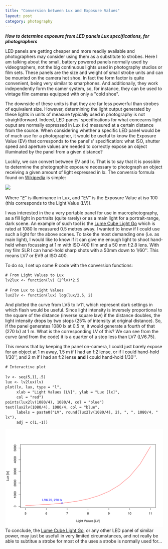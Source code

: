 ```yaml
---
title: "Conversion between Lux and Exposure Values"
layout: post
category: photography
---
```

 
***How to determine exposure from LED panels Lux specifications, for photographers***

LED panels are getting cheaper and more readily available and photographers may consider using them as a substitute to strobes. Here I am talking about the small, battery powered panels normally used by videographers, not the big continuous lights used in photography studios or film sets. These panels are the size and weight of small strobe units and can be mounted on the camera hot shoe. In fact the form factor is quite convenient, being very similar to smarphones. And additionally, they work independently form the camer system, so, for instance, they can be used to vintage film cameras equipped with only a "cold shoe".

The downside of these units is that they are far less powerful than strobes of equivalent size. However, determining the light output generated by these lights in units of measure typically used in photography is not straightforward. Indeed, LED panes' specifications for what concearns light ouput are normally expressed in Lux (lx) measured at a certain distance from the source. When considering whether a specific LED panel would be of much use for a photographer, it would be useful to know the  Exposure Value (EV) that corresponds to the panel's' specification: what ISO, shutter speed and aperture values are needed to correctly expose an object illuminated by the panel from a given distance?

Luckily, we can convert between EV and lx. That is to say that it is possible to determine the photographic exposure necessary to photograph an object receiving a given amount of light expressed in lx. The conversio formula found on [Wikipedia](http://en.wikipedia.org/wiki/Exposure_value#EV_as_a_measure_of_luminance_and_illuminance) is simple:

![](https://wikimedia.org/api/rest_v1/media/math/render/svg/c276b05aae70d59e4b5d3fd6816efd74503d9bfc)

Where "*E*" is illuminance in Lux, and "EV" is the Exposure Value at iso 100 (this corresponds to the Light Value (LV)).

I was interested in the a very portable panel for use in macrophotography, as a fill light in portraits (quite rarely) or as a main light for a portrait-range, dark scene. An example of such tool is the [Lume Cube Light Go](https://lumecube.com/products/panel-go) which is rated at 1080 lx measured 0.5 metres away. I wanted to know if I could use such a light for the above scenes. To take the most demanding one (i.e. as main light), I would like to know if it can give me enough light to shoot hand-held when focussing at 1 m with ISO 400 film and a 50 mm f:2.8 lens. With my film SLR I can hand-hold sharp shots with a 50mm down to 1/60''. This means LV7 or EV9 at ISO 400.

To do so, I set up some R code with the conversion functions:


    # From Light Values to Lux
    lv2lux <- function(lv) (2^lv)*2.5  
    
    # From Lux to Light Values
    lux2lv <- function(lux) log(lux/2.5, 2)

And plotted the curve from LV5 to lv11, which represent dark settings in which flash would be useful. Since light intensity is inversely proportional to the square of the distance (inverse square law) if the distance doubles, the light intensity drops by two stops (25% of intensity at original distance). So, if the panel generates 1080 lx at 0.5 m, it would generate a fourth of that (270 lx) at 1 m. What is the corresponding LV of this? We can see from the curve (and from the code) it is a quarter of a stop less than LV7 (LV6.75).

This means that by keeping the panel on-camera, I could just barely expose for an object at 1 m away, 1.5 m if I had an f:2 lense, or if I could hand-hold 1/30'', and 2 m if I had an f:2 lense **and** I could hand-hold 1/30''.


    # Interactive plot
    
    lv <- seq(5,11,.5)
    lux <- lv2lux(lv)
    plot(lv, lux, type = "l",
         xlab = "Light Values [LV]", ylab = "Lux [lx]",
         col = "red")
    points(lux2lv(1080/4), 1080/4, col = "blue")
    text(lux2lv(1080/4), 1080/4, col = "blue",
         labels = paste0("LV", round(lux2lv(1080/4), 2), ", ", 1080/4, " lx"),
         adj = c(1,-1))

![plot of chunk plot](/figures/plot-1.svg)
To conclude, the [Lume Cube Light Go](https://lumecube.com/products/panel-go), or any other LED panel of similar power, may just be usefull in very limited circumstances, and not really be able to subtitue a strobe for most of the uses a strobe is normally used for...

